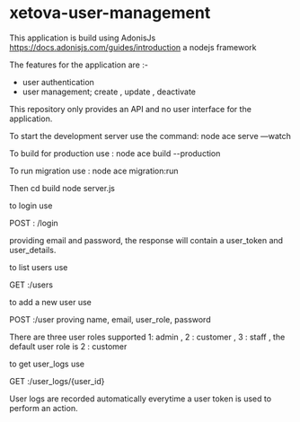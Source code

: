 # xetova-user-management


This application is build using AdonisJs https://docs.adonisjs.com/guides/introduction a nodejs framework

The features for the application are :-

- user authentication
- user management; create , update , deactivate

This repository only provides an API and no user interface for the application.

To start the development server use the command:  node ace serve —watch

To build for production use : node ace build --production

To run migration use : node ace migration:run

Then cd build
node server.js

to login use 

POST : /login

providing email and password, the response will contain a user_token and user_details.

to list users use

GET :/users

to add a new user use

POST :/user proving name, email, user_role, password

There are three user roles supported 1: admin , 2 : customer , 3 : staff , the default user role is 2 : customer

to get user_logs use

GET :/user_logs/{user_id}

User logs are recorded automatically everytime a user token is used to perform an action.